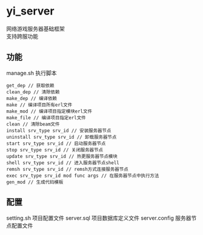 yi_server
=====

网络游戏服务器基础框架  
支持跨服功能

功能
-----
manage.sh 执行脚本
```
get_dep // 获取依赖
clean_dep // 清除依赖
make_dep // 编译依赖
make // 编译项目所有erl文件
make_mod // 编译项目指定模块erl文件
make_file // 编译项目指定erl文件
clean // 清除beam文件
install srv_type srv_id // 安装服务器节点
uninstall srv_type srv_id // 卸载服务器节点
start srv_type srv_id // 启动服务器节点
stop srv_type srv_id // 关闭服务器节点
update srv_type srv_id // 热更服务器节点模块
shell srv_type srv_id // 进入服务器节点shell
remsh srv_type srv_id // remsh方式连接服务器节点
exec srv_type srv_id mod func args // 在服务器节点中执行方法
gen_mod // 生成代码模板
```
配置
-----
setting.sh 项目配置文件
server.sql 项目数据库定义文件
server.config 服务器节点配置文件
